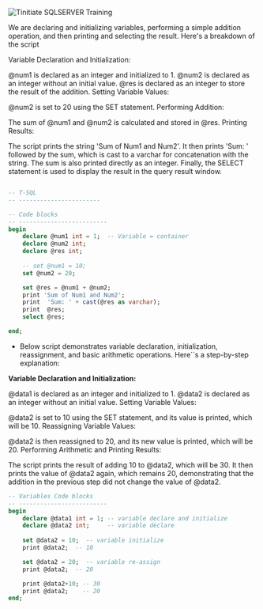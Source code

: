 ![Tinitiate SQLSERVER Training](../images/sqlserver.png)

We are declaring and initializing variables, performing a simple addition operation, and then printing and selecting the result. Here's a breakdown of the script

Variable Declaration and Initialization:

@num1 is declared as an integer and initialized to 1.
@num2 is declared as an integer without an initial value.
@res is declared as an integer to store the result of the addition.
Setting Variable Values:

@num2 is set to 20 using the SET statement.
Performing Addition:

The sum of @num1 and @num2 is calculated and stored in @res.
Printing Results:

The script prints the string 'Sum of Num1 and Num2'.
It then prints 'Sum: ' followed by the sum, which is cast to a varchar for concatenation with the string.
The sum is also printed directly as an integer.
Finally, the SELECT statement is used to display the result in the query result window.

```sql

-- T-SQL
-- -----------------------

-- Code blocks
-- -------------------------
begin
    declare @num1 int = 1;  -- Variable = container
    declare @num2 int;
    declare @res int;
    
    -- set @num1 = 10; 
    set @num2 = 20;

    set @res = @num1 + @num2;
    print 'Sum of Num1 and Num2';
    print  'Sum: ' + cast(@res as varchar);
    print  @res;
    select @res;

end;
```

* Below script demonstrates variable declaration, initialization, reassignment, and basic arithmetic operations. Here``s a step-by-step explanation:

**Variable Declaration and Initialization:**

@data1 is declared as an integer and initialized to 1.
@data2 is declared as an integer without an initial value.
Setting Variable Values:

@data2 is set to 10 using the SET statement, and its value is printed, which will be 10.
Reassigning Variable Values:

@data2 is then reassigned to 20, and its new value is printed, which will be 20.
Performing Arithmetic and Printing Results:

The script prints the result of adding 10 to @data2, which will be 30.
It then prints the value of @data2 again, which remains 20, demonstrating that the addition in the previous step did not change the value of @data2.

```sql 
-- Variables Code blocks
-- -------------------------
begin
    declare @data1 int = 1; -- variable declare and initialize
    declare @data2 int;     -- variable declare
    
    set @data2 = 10;  -- variable initialize
    print @data2;  -- 10

    set @data2 = 20;  -- variable re-assign
    print @data2;  -- 20

    print @data2+10; -- 30
    print @data2;    -- 20
end;

```
